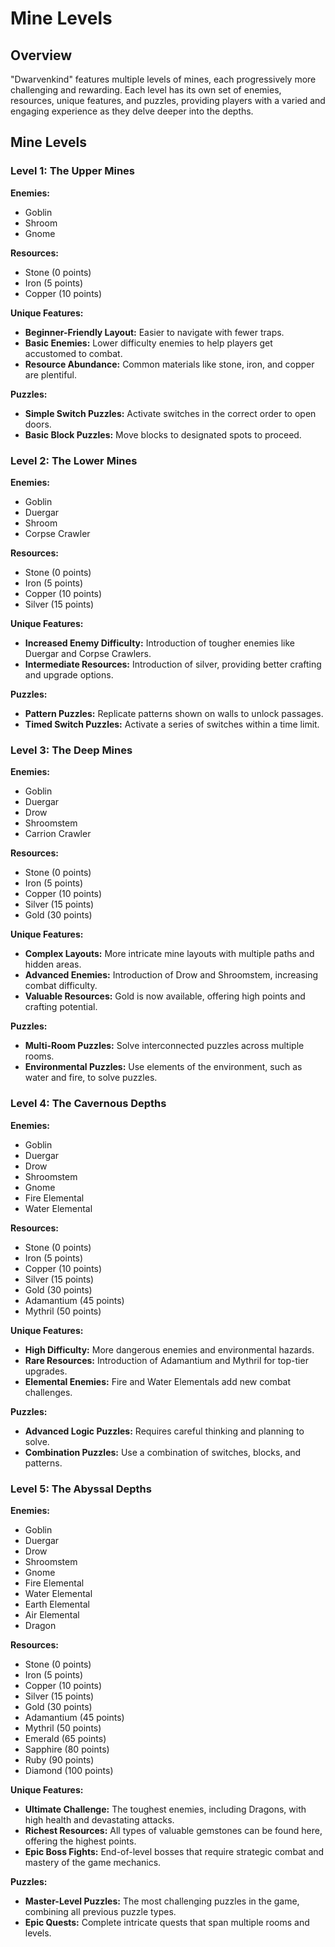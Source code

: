 # Mine Levels

## Overview
"Dwarvenkind" features multiple levels of mines, each progressively more challenging and rewarding. Each level has its own set of enemies, resources, unique features, and puzzles, providing players with a varied and engaging experience as they delve deeper into the depths.

## Mine Levels

### Level 1: The Upper Mines
**Enemies:**
- Goblin
- Shroom
- Gnome

**Resources:**
- Stone (0 points)
- Iron (5 points)
- Copper (10 points)

**Unique Features:**
- **Beginner-Friendly Layout:** Easier to navigate with fewer traps.
- **Basic Enemies:** Lower difficulty enemies to help players get accustomed to combat.
- **Resource Abundance:** Common materials like stone, iron, and copper are plentiful.

**Puzzles:**
- **Simple Switch Puzzles:** Activate switches in the correct order to open doors.
- **Basic Block Puzzles:** Move blocks to designated spots to proceed.

### Level 2: The Lower Mines
**Enemies:**
- Goblin
- Duergar
- Shroom
- Corpse Crawler

**Resources:**
- Stone (0 points)
- Iron (5 points)
- Copper (10 points)
- Silver (15 points)

**Unique Features:**
- **Increased Enemy Difficulty:** Introduction of tougher enemies like Duergar and Corpse Crawlers.
- **Intermediate Resources:** Introduction of silver, providing better crafting and upgrade options.

**Puzzles:**
- **Pattern Puzzles:** Replicate patterns shown on walls to unlock passages.
- **Timed Switch Puzzles:** Activate a series of switches within a time limit.

### Level 3: The Deep Mines
**Enemies:**
- Goblin
- Duergar
- Drow
- Shroomstem
- Carrion Crawler

**Resources:**
- Stone (0 points)
- Iron (5 points)
- Copper (10 points)
- Silver (15 points)
- Gold (30 points)

**Unique Features:**
- **Complex Layouts:** More intricate mine layouts with multiple paths and hidden areas.
- **Advanced Enemies:** Introduction of Drow and Shroomstem, increasing combat difficulty.
- **Valuable Resources:** Gold is now available, offering high points and crafting potential.

**Puzzles:**
- **Multi-Room Puzzles:** Solve interconnected puzzles across multiple rooms.
- **Environmental Puzzles:** Use elements of the environment, such as water and fire, to solve puzzles.

### Level 4: The Cavernous Depths
**Enemies:**
- Goblin
- Duergar
- Drow
- Shroomstem
- Gnome
- Fire Elemental
- Water Elemental

**Resources:**
- Stone (0 points)
- Iron (5 points)
- Copper (10 points)
- Silver (15 points)
- Gold (30 points)
- Adamantium (45 points)
- Mythril (50 points)

**Unique Features:**
- **High Difficulty:** More dangerous enemies and environmental hazards.
- **Rare Resources:** Introduction of Adamantium and Mythril for top-tier upgrades.
- **Elemental Enemies:** Fire and Water Elementals add new combat challenges.

**Puzzles:**
- **Advanced Logic Puzzles:** Requires careful thinking and planning to solve.
- **Combination Puzzles:** Use a combination of switches, blocks, and patterns.

### Level 5: The Abyssal Depths
**Enemies:**
- Goblin
- Duergar
- Drow
- Shroomstem
- Gnome
- Fire Elemental
- Water Elemental
- Earth Elemental
- Air Elemental
- Dragon

**Resources:**
- Stone (0 points)
- Iron (5 points)
- Copper (10 points)
- Silver (15 points)
- Gold (30 points)
- Adamantium (45 points)
- Mythril (50 points)
- Emerald (65 points)
- Sapphire (80 points)
- Ruby (90 points)
- Diamond (100 points)

**Unique Features:**
- **Ultimate Challenge:** The toughest enemies, including Dragons, with high health and devastating attacks.
- **Richest Resources:** All types of valuable gemstones can be found here, offering the highest points.
- **Epic Boss Fights:** End-of-level bosses that require strategic combat and mastery of the game mechanics.

**Puzzles:**
- **Master-Level Puzzles:** The most challenging puzzles in the game, combining all previous puzzle types.
- **Epic Quests:** Complete intricate quests that span multiple rooms and levels.
